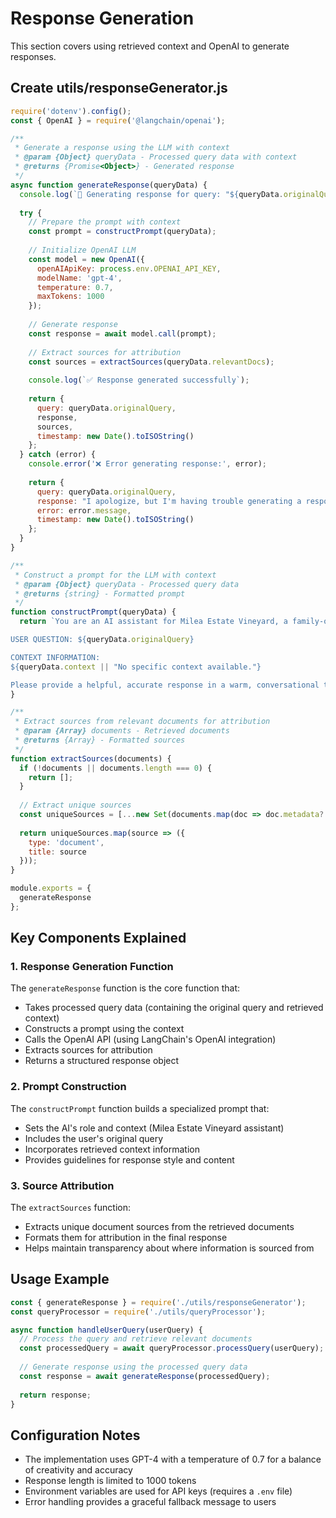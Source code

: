 # Response Generation

This section covers using retrieved context and OpenAI to generate responses.

## Create utils/responseGenerator.js

```javascript
require('dotenv').config();
const { OpenAI } = require('@langchain/openai');

/**
 * Generate a response using the LLM with context
 * @param {Object} queryData - Processed query data with context
 * @returns {Promise<Object>} - Generated response
 */
async function generateResponse(queryData) {
  console.log(`🤖 Generating response for query: "${queryData.originalQuery}"`);
  
  try {
    // Prepare the prompt with context
    const prompt = constructPrompt(queryData);
    
    // Initialize OpenAI LLM
    const model = new OpenAI({
      openAIApiKey: process.env.OPENAI_API_KEY,
      modelName: 'gpt-4',
      temperature: 0.7,
      maxTokens: 1000
    });
    
    // Generate response
    const response = await model.call(prompt);
    
    // Extract sources for attribution
    const sources = extractSources(queryData.relevantDocs);
    
    console.log(`✅ Response generated successfully`);
    
    return {
      query: queryData.originalQuery,
      response,
      sources,
      timestamp: new Date().toISOString()
    };
  } catch (error) {
    console.error('❌ Error generating response:', error);
    
    return {
      query: queryData.originalQuery,
      response: "I apologize, but I'm having trouble generating a response right now. Please try asking again, or contact Milea Estate Vineyard directly for immediate assistance.",
      error: error.message,
      timestamp: new Date().toISOString()
    };
  }
}

/**
 * Construct a prompt for the LLM with context
 * @param {Object} queryData - Processed query data
 * @returns {string} - Formatted prompt
 */
function constructPrompt(queryData) {
  return `You are an AI assistant for Milea Estate Vineyard, a family-owned and operated vineyard and winery in the Hudson Valley of New York. You help customers learn about wines, plan their visits, and make purchases. Answer the question based on the context provided below. If the answer cannot be determined from the context, acknowledge that you don't know rather than making up information. When appropriate, recommend relevant wines based on the information provided.

USER QUESTION: ${queryData.originalQuery}

CONTEXT INFORMATION:
${queryData.context || "No specific context available."}

Please provide a helpful, accurate response in a warm, conversational tone that matches Milea Estate Vineyard's brand voice. When discussing wines, emphasize their unique qualities and the vineyard's sustainable practices.`;
}

/**
 * Extract sources from relevant documents for attribution
 * @param {Array} documents - Retrieved documents
 * @returns {Array} - Formatted sources
 */
function extractSources(documents) {
  if (!documents || documents.length === 0) {
    return [];
  }
  
  // Extract unique sources
  const uniqueSources = [...new Set(documents.map(doc => doc.metadata?.source || 'unknown'))];
  
  return uniqueSources.map(source => ({
    type: 'document',
    title: source
  }));
}

module.exports = {
  generateResponse
};
```

## Key Components Explained

### 1. Response Generation Function

The `generateResponse` function is the core function that:
- Takes processed query data (containing the original query and retrieved context)
- Constructs a prompt using the context
- Calls the OpenAI API (using LangChain's OpenAI integration)
- Extracts sources for attribution
- Returns a structured response object

### 2. Prompt Construction

The `constructPrompt` function builds a specialized prompt that:
- Sets the AI's role and context (Milea Estate Vineyard assistant)
- Includes the user's original query
- Incorporates retrieved context information
- Provides guidelines for response style and content

### 3. Source Attribution

The `extractSources` function:
- Extracts unique document sources from the retrieved documents
- Formats them for attribution in the final response
- Helps maintain transparency about where information is sourced from

## Usage Example

```javascript
const { generateResponse } = require('./utils/responseGenerator');
const queryProcessor = require('./utils/queryProcessor');

async function handleUserQuery(userQuery) {
  // Process the query and retrieve relevant documents
  const processedQuery = await queryProcessor.processQuery(userQuery);
  
  // Generate response using the processed query data
  const response = await generateResponse(processedQuery);
  
  return response;
}
```

## Configuration Notes

- The implementation uses GPT-4 with a temperature of 0.7 for a balance of creativity and accuracy
- Response length is limited to 1000 tokens
- Environment variables are used for API keys (requires a `.env` file)
- Error handling provides a graceful fallback message to users